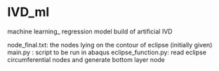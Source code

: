 # IVD_ml
machine learning_ regression model build of artificial IVD

node_final.txt: the nodes lying on the contour of eclipse (initially given) 
main.py : script to be run in abaqus 
eclipse_function.py: read eclipse circumferential nodes and generate bottom layer node 
